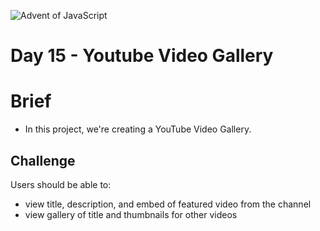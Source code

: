![Advent of JavaScript](https://coachtestprep.s3.amazonaws.com/direct-uploads/user-117025/25a5b15b-3349-48be-a51e-562c85a0c72c/CleanShot%202021-12-14%20at%2007.46.29.png)


# Day 15 - Youtube Video Gallery

# Brief
- In this project, we're creating a YouTube Video Gallery.


## Challenge


Users should be able to:

   - view title, description, and embed of featured video from the channel
   - view gallery of title and thumbnails for other videos
